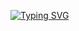 [![Typing SVG](https://readme-typing-svg.demolab.com?font=Caveat&weight=500&size=50&duration=1000&color=000000&background=4DB7BB&center=true&vCenter=true&multiline=true&width=1000&height=400&lines=Unit2_repo;G11+Computer+Science+SL+Course;%7C~Lessons~%7C;%7C~Project~%7C;%7C~Quizzes~%7C;%7C~Tasks~%7C)](https://git.io/typing-svg)
